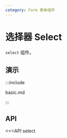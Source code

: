 ```yaml
---
category: Form 表单组件
---
```


# 选择器 Select

`select` 组件。

## 演示

:::include

basic.md

:::

## API

<<<API select
